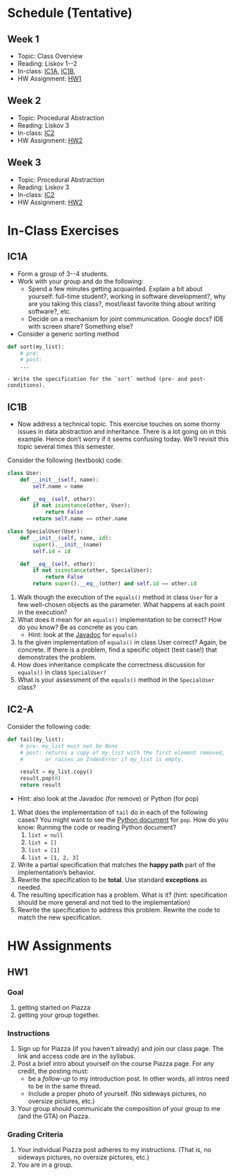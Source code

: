
# Schedule (Tentative)
## Week 1
- Topic: Class Overview
- Reading:  Liskov 1--2
- In-class:  [IC1A](#IC1A), [IC1B](#IC1B), 
- HW Assignment: [HW1](#HW1)

## Week 2
- Topic: Procedural Abstraction
- Reading: Liskov 3
- In-class: [IC2](#IC2-A)
- HW Assignment: [HW2](#HW2)

## Week 3
- Topic: Procedural Abstraction
- Reading: Liskov 3
- In-class: [IC2](#IC2-A)
- HW Assignment: [HW2](#HW2)


# In-Class Exercises

## IC1A
- Form a group of 3--4 students. 
- Work with your group and do the following:
    - Spend a few minutes getting acquainted. Explain a bit about yourself: full-time student?, working in software development?, why are you taking this class?, most/least favorite thing about writing software?, etc.
    - Decide on a mechanism for joint communication. Google docs? IDE with screen share? Something else?
- Consider a generic sorting method

```python
def sort(my_list):
    # pre: 
    # post: 
    ...
```
    - Write the specification for the `sort` method (pre- and post-conditions).

    


## IC1B
- Now address a technical topic. This exercise touches on some thorny issues in data abstraction and inheritance. There is a lot going on in this example. Hence don’t worry if it seems confusing today. We’ll revisit this topic several times this semester.

Consider the following (textbook) code:

```python
class User:
    def __init__(self, name):
        self.name = name

    def __eq__(self, other):
        if not isinstance(other, User):
            return False
        return self.name == other.name

class SpecialUser(User):
    def __init__(self, name, id):
        super().__init__(name)
        self.id = id

    def __eq__(self, other):
        if not isinstance(other, SpecialUser):
            return False
        return super().__eq__(other) and self.id == other.id
```

1. Walk though the execution of the `equals()` method in class `User` for a few well-chosen objects as the parameter. What happens at each point in the execution?
1. What does it mean for an `equals()` implementation to be correct? How do you know? Be as concrete as you can.
    - Hint: look at the [Javadoc](https://docs.oracle.com/javase/8/docs/api/java/lang/Object.html#equals-java.lang.Object-) for `equals()`
1. Is the given implementation of `equals()` in class User correct? Again, be concrete. If there is a problem, find a specific object (test case!) that demonstrates the problem.
1. How does inheritance complicate the correctness discussion for `equals()` in class `SpecialUser?`
1. What is your assessment of the `equals()` method in the `SpecialUser` class?


## IC2-A

Consider the following code:

```python
def tail(my_list):
    # pre: my_list must not be None
    # post: returns a copy of my_list with the first element removed,
    #       or raises an IndexError if my_list is empty.

    result = my_list.copy()
    result.pop(0)
    return result
```
- Hint: also look at the Javadoc (for remove) or Python (for pop)

1. What does the implementation of `tail` do in each of the following cases? You might want to see the [Python document](https://docs.python.org/3/tutorial/datastructures.html) for `pop`.  How do you know: Running the code or reading Python document?
    1. `list = null`
    1. `list = []`
    1. `list = [1]`
    1. `list = [1, 2, 3]`
1. Write a partial specification that matches the **happy path** part of the implementation’s behavior.
1. Rewrite the specification to be **total**. Use standard **exceptions** as needed.
1. The resulting specification has a problem. What is it? (hint: specification should be more general and not tied to the implementation)
1. Rewrite the specification to address this problem. Rewrite the code to match the new specification.



# HW Assignments

## HW1

### Goal

1. getting started on Piazza
1. getting your group together.

### Instructions

1. Sign up for Piazza (if you haven't already) and join our class page. The link and access code are in the syllabus.
1. Post a brief intro about yourself on the course Piazza page. For any credit, the posting must:
    - be a *follow-up* to my introduction post. In other words, all intros need to be in the same thread.
    - Include a proper photo of yourself. (No sideways pictures, no oversize pictures, etc.)
1. Your group should communicate the composition of your group to me (and the GTA) on Piazza.

### Grading Criteria

1. Your individual Piazza post adheres to my instructions. (That is, no sideways pictures, no oversize pictures, etc.) 
1. You are in a group.

